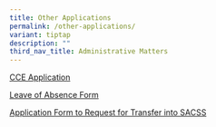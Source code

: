 ```yaml
---
title: Other Applications
permalink: /other-applications/
variant: tiptap
description: ""
third_nav_title: Administrative Matters
---
```

<p><a href="https://go.gov.sg/sacss-cce-application-form" rel="noopener nofollow" target="_blank">CCE Application</a>
</p>
<p><a href="https://go.gov.sg/sacssloaform" rel="noopener nofollow" target="_blank">Leave of Absence Form</a>
</p>
<p><a href="https://form.gov.sg/65f918741b0f02af60d45e8b" rel="noopener nofollow" target="_blank">Application Form to Request for Transfer into SACSS</a>
</p>